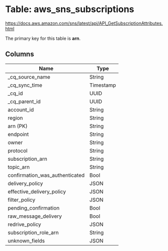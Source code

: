 # Table: aws_sns_subscriptions

https://docs.aws.amazon.com/sns/latest/api/API_GetSubscriptionAttributes.html

The primary key for this table is **arn**.

## Columns

| Name          | Type          |
| ------------- | ------------- |
|_cq_source_name|String|
|_cq_sync_time|Timestamp|
|_cq_id|UUID|
|_cq_parent_id|UUID|
|account_id|String|
|region|String|
|arn (PK)|String|
|endpoint|String|
|owner|String|
|protocol|String|
|subscription_arn|String|
|topic_arn|String|
|confirmation_was_authenticated|Bool|
|delivery_policy|JSON|
|effective_delivery_policy|JSON|
|filter_policy|JSON|
|pending_confirmation|Bool|
|raw_message_delivery|Bool|
|redrive_policy|JSON|
|subscription_role_arn|String|
|unknown_fields|JSON|